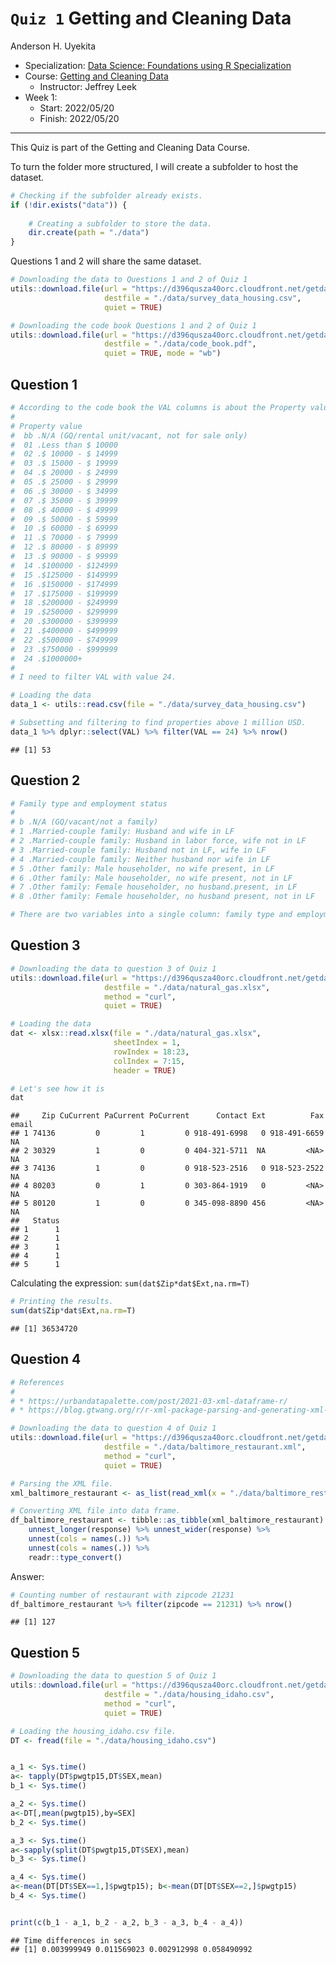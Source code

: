 `Quiz 1` Getting and Cleaning Data
================
Anderson H. Uyekita

-   Specialization: [Data Science: Foundations using R
    Specialization](https://www.coursera.org/specializations/data-science-foundations-r)
-   Course: [Getting and Cleaning
    Data](https://www.coursera.org/learn/data-cleaning)
    -   Instructor: Jeffrey Leek
-   Week 1:
    -   Start: 2022/05/20
    -   Finish: 2022/05/20

------------------------------------------------------------------------

This Quiz is part of the Getting and Cleaning Data Course.

To turn the folder more structured, I will create a subfolder to host
the dataset.

``` r
# Checking if the subfolder already exists.
if (!dir.exists("data")) {
    
    # Creating a subfolder to store the data.
    dir.create(path = "./data")
}
```

Questions 1 and 2 will share the same dataset.

``` r
# Downloading the data to Questions 1 and 2 of Quiz 1
utils::download.file(url = "https://d396qusza40orc.cloudfront.net/getdata%2Fdata%2Fss06hid.csv",
                     destfile = "./data/survey_data_housing.csv",
                     quiet = TRUE)

# Downloading the code book Questions 1 and 2 of Quiz 1
utils::download.file(url = "https://d396qusza40orc.cloudfront.net/getdata%2Fdata%2FPUMSDataDict06.pdf",
                     destfile = "./data/code_book.pdf",
                     quiet = TRUE, mode = "wb")
```

## Question 1

``` r
# According to the code book the VAL columns is about the Property value
#
# Property value
#  bb .N/A (GQ/rental unit/vacant, not for sale only)
#  01 .Less than $ 10000
#  02 .$ 10000 - $ 14999
#  03 .$ 15000 - $ 19999
#  04 .$ 20000 - $ 24999
#  05 .$ 25000 - $ 29999
#  06 .$ 30000 - $ 34999
#  07 .$ 35000 - $ 39999
#  08 .$ 40000 - $ 49999
#  09 .$ 50000 - $ 59999
#  10 .$ 60000 - $ 69999
#  11 .$ 70000 - $ 79999
#  12 .$ 80000 - $ 89999
#  13 .$ 90000 - $ 99999
#  14 .$100000 - $124999
#  15 .$125000 - $149999
#  16 .$150000 - $174999
#  17 .$175000 - $199999
#  18 .$200000 - $249999
#  19 .$250000 - $299999
#  20 .$300000 - $399999
#  21 .$400000 - $499999
#  22 .$500000 - $749999
#  23 .$750000 - $999999
#  24 .$1000000+
#
# I need to filter VAL with value 24.

# Loading the data
data_1 <- utils::read.csv(file = "./data/survey_data_housing.csv")

# Subsetting and filtering to find properties above 1 million USD.
data_1 %>% dplyr::select(VAL) %>% filter(VAL == 24) %>% nrow()
```

    ## [1] 53

## Question 2

``` r
# Family type and employment status
#
# b .N/A (GQ/vacant/not a family)
# 1 .Married-couple family: Husband and wife in LF
# 2 .Married-couple family: Husband in labor force, wife not in LF
# 3 .Married-couple family: Husband not in LF, wife in LF
# 4 .Married-couple family: Neither husband nor wife in LF
# 5 .Other family: Male householder, no wife present, in LF
# 6 .Other family: Male householder, no wife present, not in LF
# 7 .Other family: Female householder, no husband.present, in LF
# 8 .Other family: Female householder, no husband present, not in LF 

# There are two variables into a single column: family type and employment status.
```

## Question 3

``` r
# Downloading the data to question 3 of Quiz 1
utils::download.file(url = "https://d396qusza40orc.cloudfront.net/getdata%2Fdata%2FDATA.gov_NGAP.xlsx",
                     destfile = "./data/natural_gas.xlsx",
                     method = "curl",
                     quiet = TRUE)

# Loading the data
dat <- xlsx::read.xlsx(file = "./data/natural_gas.xlsx",
                       sheetIndex = 1,
                       rowIndex = 18:23,
                       colIndex = 7:15,
                       header = TRUE)

# Let's see how it is
dat
```

    ##     Zip CuCurrent PaCurrent PoCurrent      Contact Ext          Fax email
    ## 1 74136         0         1         0 918-491-6998   0 918-491-6659    NA
    ## 2 30329         1         0         0 404-321-5711  NA         <NA>    NA
    ## 3 74136         1         0         0 918-523-2516   0 918-523-2522    NA
    ## 4 80203         0         1         0 303-864-1919   0         <NA>    NA
    ## 5 80120         1         0         0 345-098-8890 456         <NA>    NA
    ##   Status
    ## 1      1
    ## 2      1
    ## 3      1
    ## 4      1
    ## 5      1

Calculating the expression: `sum(dat$Zip*dat$Ext,na.rm=T)`

``` r
# Printing the results.
sum(dat$Zip*dat$Ext,na.rm=T)
```

    ## [1] 36534720

## Question 4

``` r
# References
# 
# * https://urbandatapalette.com/post/2021-03-xml-dataframe-r/
# * https://blog.gtwang.org/r/r-xml-package-parsing-and-generating-xml-tutorial/

# Downloading the data to question 4 of Quiz 1
utils::download.file(url = "https://d396qusza40orc.cloudfront.net/getdata%2Fdata%2Frestaurants.xml",
                     destfile = "./data/baltimore_restaurant.xml",
                     method = "curl",
                     quiet = TRUE)

# Parsing the XML file.
xml_baltimore_restaurant <- as_list(read_xml(x = "./data/baltimore_restaurant.xml"))

# Converting XML file into data frame.
df_baltimore_restaurant <- tibble::as_tibble(xml_baltimore_restaurant) %>%
    unnest_longer(response) %>% unnest_wider(response) %>%
    unnest(cols = names(.)) %>%
    unnest(cols = names(.)) %>%
    readr::type_convert()
```

Answer:

``` r
# Counting number of restaurant with zipcode 21231
df_baltimore_restaurant %>% filter(zipcode == 21231) %>% nrow()
```

    ## [1] 127

## Question 5

``` r
# Downloading the data to question 5 of Quiz 1
utils::download.file(url = "https://d396qusza40orc.cloudfront.net/getdata%2Fdata%2Fss06pid.csv",
                     destfile = "./data/housing_idaho.csv",
                     method = "curl",
                     quiet = TRUE)

# Loading the housing_idaho.csv file.
DT <- fread(file = "./data/housing_idaho.csv")


a_1 <- Sys.time()
a<- tapply(DT$pwgtp15,DT$SEX,mean)
b_1 <- Sys.time()

a_2 <- Sys.time()
a<-DT[,mean(pwgtp15),by=SEX]
b_2 <- Sys.time()

a_3 <- Sys.time()
a<-sapply(split(DT$pwgtp15,DT$SEX),mean)
b_3 <- Sys.time()

a_4 <- Sys.time()
a<-mean(DT[DT$SEX==1,]$pwgtp15); b<-mean(DT[DT$SEX==2,]$pwgtp15)
b_4 <- Sys.time()


print(c(b_1 - a_1, b_2 - a_2, b_3 - a_3, b_4 - a_4))
```

    ## Time differences in secs
    ## [1] 0.003999949 0.011569023 0.002912998 0.058490992
